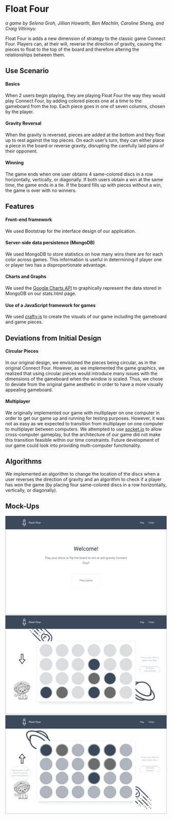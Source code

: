 # Float Four
*a game by Selena Groh, Jillian Howarth, Ben Machlin, Caroline Sheng, and Craig Vitirinyu*

Float Four is adds a new dimension of strategy to the classic game Connect Four. Players can, at their will, reverse the direction of gravity, causing the pieces to float to the top of the board and therefore altering the relationships between them.

## Use Scenario
#### Basics
When 2 users begin playing, they are playing Float Four the way they would play Connect Four, by adding colored pieces one at a time to the gameboard from the top. Each piece goes in one of seven columns, chosen by the player.
#### Gravity Reversal
When the gravity is reversed, pieces are added at the bottom and they float up to rest against the top pieces. On each user’s turn, they can either place a piece in the board or reverse gravity, disrupting the carefully laid plans of their opponent.
#### Winning
The game ends when one user obtains 4 same-colored discs in a row horizontally, vertically, or diagonally. If both users obtain a win at the same time, the game ends in a tie. If the board fills up with pieces without a win, the game is over with no winners.

## Features
#### Front-end framework
We used Bootstrap for the interface design of our application.

#### Server-side data persistence (MongoDB)
We used MongoDB to store statistics on how many wins there are for each color across games. This information is useful in determining if player one or player two has a disproportionate advantage.

#### Charts and Graphs
We used the [Google Charts API](https://developers.google.com/chart/) to graphically represent the data stored in MongoDB on our stats.html page.
#### Use of a JavaScript framework for games
We used [crafty.js](http://craftyjs.com/) to create the visuals of our game including the gameboard and game pieces.

## Deviations from Initial Design
#### Circular Pieces
In our original design, we envisioned the pieces being circular, as in the original Connect Four. However, as we implemented the game graphics, we realized that using circular pieces would introduce many issues with the dimensions of the gameboard when the window is scaled. Thus, we chose to deviate from the original game aesthetic in order to have a more visually appealing gameboard.

#### Multiplayer
We originally implemented our game with multiplayer on one computer in order to get our game up and running for testing purposes. However, it was not as easy as we expected to transition from multiplayer on one computer to multiplayer between computers. We attempted to use [socket.io](https://socket.io/) to allow cross-computer gameplay, but the architecture of our game did not make this transition feasible within our time constraints. Future development of our game could look into providing multi-computer functionality.

## Algorithms
We implemented an algorithm to change the location of the discs when a user reverses the direction of gravity and an algorithm to check if a player has won the game (by placing four same-colored discs in a row horizontally, vertically, or diagonally).

## Mock-Ups
![Home page](docs/mockups/Home.png)
![Game instructions page](docs/mockups/Gravity.png)
![Game page](docs/mockups/Anti-Gravity.png)